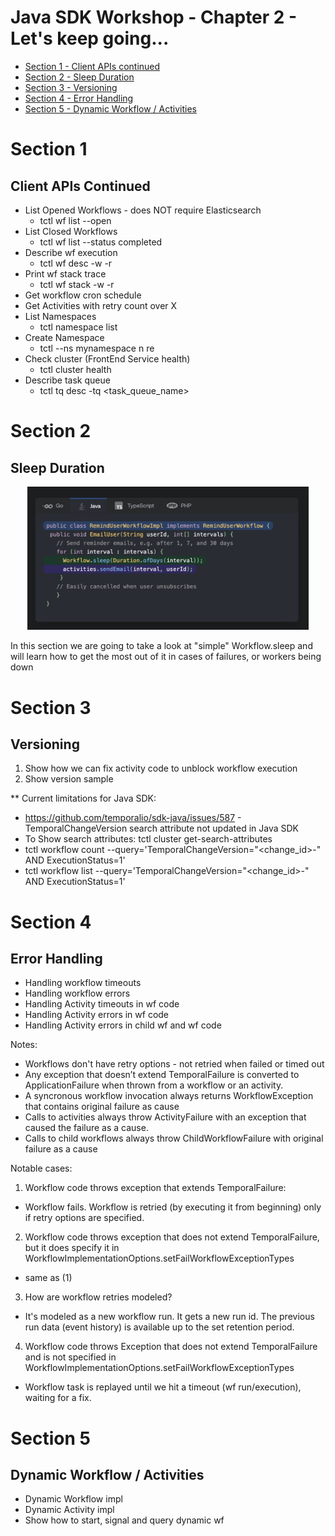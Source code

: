 # Java SDK Workshop - Chapter 2 - Let's keep going...

* [Section 1 - Client APIs continued](#Section-1)
* [Section 2 - Sleep Duration](#Section-2)
* [Section 3 - Versioning](#Section-3)
* [Section 4 - Error Handling](#Section-4)
* [Section 5 - Dynamic Workflow / Activities](#Section-5)

# Section 1

## Client APIs Continued

* List Opened Workflows - does NOT require Elasticsearch
    * tctl wf list --open
* List Closed Workflows
    * tctl wf list --status completed
* Describe wf execution
    * tctl wf desc -w <wfid> -r <wfrunid>
* Print wf stack trace
    * tctl wf stack -w <wfid> -r <wfrunid>
* Get workflow cron schedule
* Get Activities with retry count over X
* List Namespaces
  * tctl namespace list
* Create Namespace
  * tctl --ns mynamespace n re
* Check cluster (FrontEnd Service health)
  * tctl cluster health
* Describe task queue
  * tctl tq desc -tq <task_queue_name>

# Section 2

## Sleep Duration

<p align="center">
<img src="../../../../../media/c2/workflow-sleep-website.png" width="450"/>
</p>

In this section we are going to take a look at "simple" Workflow.sleep
and will learn how to get the most out of it in cases of failures, or workers being down

# Section 3

## Versioning 

1. Show how we can fix activity code to unblock workflow execution
2. Show version sample

** Current limitations for Java SDK:
  * https://github.com/temporalio/sdk-java/issues/587 - TemporalChangeVersion search attribute not updated in Java SDK
  * To Show search attributes: tctl cluster get-search-attributes
  * tctl workflow count --query='TemporalChangeVersion="<change_id>-<version>" AND ExecutionStatus=1'
  * tctl workflow list --query='TemporalChangeVersion="<change_id>-<version>" AND ExecutionStatus=1'

# Section 4

## Error Handling

* Handling workflow timeouts
* Handling workflow errors
* Handling Activity timeouts in wf code
* Handling Activity errors in wf code
* Handling Activity errors in child wf and wf code

Notes:
* Workflows don't have retry options - not retried when failed or timed out
* Any exception that doesn’t extend TemporalFailure is converted to ApplicationFailure when thrown from a workflow or an activity.
* A syncronous workflow invocation always returns WorkflowException that contains original failure as cause
* Calls to activities always throw ActivityFailure with an exception that caused the failure as a cause. 
* Calls to child workflows always throw ChildWorkflowFailure with original failure as a cause


Notable cases:
1. Workflow code throws exception that extends TemporalFailure: 
 - Workflow fails. Workflow is retried (by executing it from beginning) only if retry options are specified.
   
2. Workflow code throws exception that does not extend TemporalFailure, but it does specify it in WorkflowImplementationOptions.setFailWorkflowExceptionTypes
 - same as (1)

3. How are workflow retries modeled? 
 - It's modeled as a new workflow run. It gets a new run id. The previous run data (event history) is available
up to the set retention period.

4. Workflow code throws Exception that does not extend TemporalFailure and is not specified in WorkflowImplementationOptions.setFailWorkflowExceptionTypes
 - Workflow task is replayed until we hit a timeout (wf run/execution), waiting for a fix.

# Section 5

## Dynamic Workflow / Activities

* Dynamic Workflow impl
* Dynamic Activity impl
* Show how to start, signal and query dynamic wf